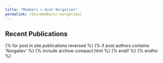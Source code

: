 ```yaml
---
title: "Members > Azat Nurgaliev"
permalink: /dzv/members/~nurgaliev/
---
```


## Recent Publications

{% for post in site.publications reversed %}
  {% if post.authors contains 'Nurgaliev' %}
    {% include archive-compact.html %}
  {% endif %}
{% endfor %}
